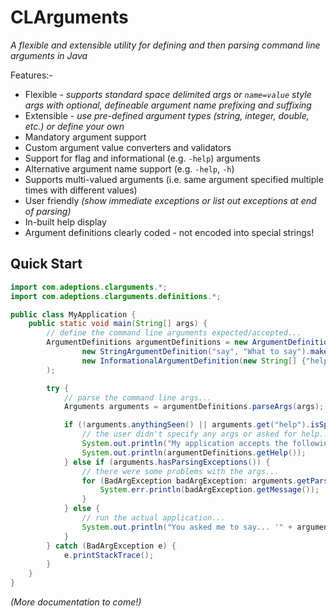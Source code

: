 # CLArguments

_A flexible and extensible utility for defining and then parsing command line arguments in Java_

Features:-
* Flexible - _supports standard space delimited args or ```name=value``` style args with optional, defineable argument name prefixing and suffixing_ 
* Extensible - _use pre-defined argument types (string, integer, double, etc.) or define your own_
* Mandatory argument support
* Custom argument value converters and validators
* Support for flag and informational (e.g. ```-help```) arguments
* Alternative argument name support (e.g. ```-help```, ```-h```)
* Supports multi-valued arguments (i.e. same argument specified multiple times with different values)
* User friendly _(show immediate exceptions or list out exceptions at end of parsing)_ 
* In-built help display
* Argument definitions clearly coded - not encoded into special strings!

## Quick Start

```java
import com.adeptions.clarguments.*;
import com.adeptions.clarguments.definitions.*;

public class MyApplication {
    public static void main(String[] args) {
        // define the command line arguments expected/accepted...
        ArgumentDefinitions argumentDefinitions = new ArgumentDefinitions(
                new StringArgumentDefinition("say", "What to say").makeMandatory(),
                new InformationalArgumentDefinition(new String[] {"help", "h"}, "Display this help")
        );

        try {
            // parse the command line args...
            Arguments arguments = argumentDefinitions.parseArgs(args);

            if (!arguments.anythingSeen() || arguments.get("help").isSpecified()) {
                // the user didn't specify any args or asked for help...
                System.out.println("My application accepts the following arguments:-");
                System.out.println(argumentDefinitions.getHelp());
            } else if (arguments.hasParsingExceptions()) {
                // there were some problems with the args...
                for (BadArgException badArgException: arguments.getParsingExceptions()) {
                    System.err.println(badArgException.getMessage());
                }
            } else {
                // run the actual application...
                System.out.println("You asked me to say... '" + arguments.get("say").getValue() + "'");
            }
        } catch (BadArgException e) {
            e.printStackTrace();
        }
    }
}
```

_(More documentation to come!)_